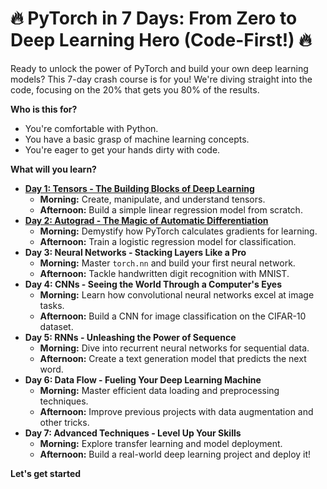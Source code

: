 # 🔥 PyTorch in 7 Days: From Zero to Deep Learning Hero (Code-First!) 🔥

Ready to unlock the power of PyTorch and build your own deep learning models? This 7-day crash course is for you! We're diving straight into the code, focusing on the 20% that gets you 80% of the results. 

**Who is this for?**

* You're comfortable with Python.
* You have a basic grasp of machine learning concepts.
* You're eager to get your hands dirty with code.

**What will you learn?**

* [**Day 1: Tensors - The Building Blocks of Deep Learning**](/pytorch/2024-08-20-intro-to-pytorch.html)
    * **Morning:** Create, manipulate, and understand tensors.
    * **Afternoon:** Build a simple linear regression model from scratch.
* [**Day 2: Autograd -  The Magic of Automatic Differentiation**](/pytorch/2024-08-21-autograd.html)
    * **Morning:** Demystify how PyTorch calculates gradients for learning.
    * **Afternoon:**  Train a logistic regression model for classification.
* **Day 3: Neural Networks - Stacking Layers Like a Pro**
    * **Morning:**  Master `torch.nn` and build your first neural network.
    * **Afternoon:**  Tackle handwritten digit recognition with MNIST.
* **Day 4: CNNs - Seeing the World Through a Computer's Eyes**
    * **Morning:**  Learn how convolutional neural networks excel at image tasks.
    * **Afternoon:**  Build a CNN for image classification on the CIFAR-10 dataset.
* **Day 5: RNNs -  Unleashing the Power of Sequence**
    * **Morning:**  Dive into recurrent neural networks for sequential data.
    * **Afternoon:** Create a text generation model that predicts the next word.
* **Day 6: Data Flow -  Fueling Your Deep Learning Machine**
    * **Morning:**  Master efficient data loading and preprocessing techniques.
    * **Afternoon:**  Improve previous projects with data augmentation and other tricks.
* **Day 7: Advanced Techniques - Level Up Your Skills**
    * **Morning:** Explore transfer learning and model deployment.
    * **Afternoon:** Build a real-world deep learning project and deploy it!

**Let's get started**

